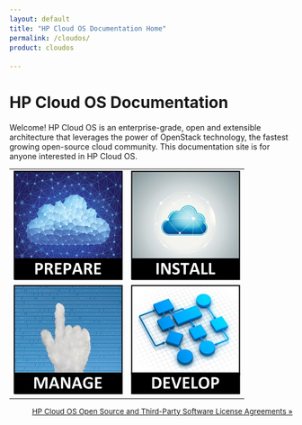 ```yaml
---
layout: default
title: "HP Cloud OS Documentation Home"
permalink: /cloudos/
product: cloudos

---
```


# HP Cloud OS Documentation

Welcome! HP Cloud OS is an enterprise-grade, open and extensible architecture that leverages the power of OpenStack technology, 
the fastest growing open-source cloud community. This documentation site is for anyone interested in <nobr>HP Cloud OS.</nobr> 

<!-- JR suggestion - will come up with alt design.
We have organized the site into four logical areas:
* Prepare: Resources to help you get started, including Release Notes, FAQs, a Tech Overview, and Video Tutorials.
* Install: Instructions to install and configure your clouds, using automated or advanced options.
* Manage: Information about the HP Cloud OS dashboards and related tools.
* Develop: Details about the HP Cloud OS REST API and where to find reference documentation.
--> 

<table>
<tr>
<td style="text-align: center; vertical-align: middle;"><a href="/cloudos/prepare/" title="See resources to help you get started, including FAQs, a Tech Overview, and Video Tutorials"><img src="media/cloudos-prepare.jpg" border="0"/></a></td>
<td style="text-align: center; vertical-align: middle;"><a href="/cloudos/install/" title="Install and configure your clouds"><img src="media/cloudos-install.jpg" border="0"/></td>
</tr>
<tr>
<td style="text-align: center; vertical-align: middle;"><a href="/cloudos/manage/" title="Learn how to manage your deployed clouds"><img src="media/cloudos-manage.jpg" border="0"/></td>
<td style="text-align: center; vertical-align: middle;"><a href="/cloudos/develop/" title="Read about the REST APIs for the HP Cloud OS services"><img src="media/cloudos-develop.jpg" border="0"/></td>
</tr>
</table>

<p style="font-size: small; text-align:right;"> <a href="/cloudos/os-3rd-party-license-agreements/" target="os3p">HP Cloud OS Open Source and Third-Party Software License Agreements &#187;</a> </p>

<!-- 
## Video Tutorial

Here's a good video to get you started.  Mark Perriera, HP Cloud 0S chief architect, introduces the platform, its services, and related OpenStack technology.

<table style="border:0px;"> <tr>
<td style="text-align: center; vertical-align: middle; width:500px;"> 
 <iframe width="400" height="225" src="//www.youtube.com/embed/Ba2wMPU5tpk" frameborder="0" allowfullscreen> </iframe> </td>
</tr> </table>
--> 


<!-- Note: Cloud OS blue = #1796D3 --> 

